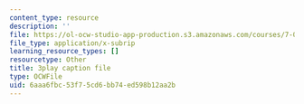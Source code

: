 ```yaml
---
content_type: resource
description: ''
file: https://ol-ocw-studio-app-production.s3.amazonaws.com/courses/7-01sc-fundamentals-of-biology-fall-2011/6aaa6fbc53f75cd6bb74ed598b12aa2b_3edzxv_mYZk.vtt
file_type: application/x-subrip
learning_resource_types: []
resourcetype: Other
title: 3play caption file
type: OCWFile
uid: 6aaa6fbc-53f7-5cd6-bb74-ed598b12aa2b
---
```

